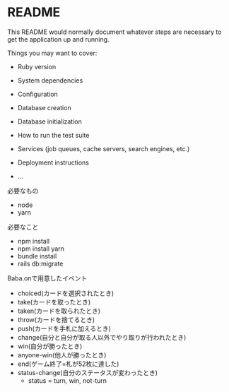 # README

This README would normally document whatever steps are necessary to get the
application up and running.

Things you may want to cover:

* Ruby version

* System dependencies

* Configuration

* Database creation

* Database initialization

* How to run the test suite

* Services (job queues, cache servers, search engines, etc.)

* Deployment instructions

* ...

必要なもの
- node
- yarn

必要なこと
- npm install 
- npm install yarn
- bundle install
- rails db:migrate

Baba.onで用意したイベント
- choiced(カードを選択されたとき)
- take(カードを取ったとき)
- taken(カードを取られたとき)
- throw(カードを捨てるとき)
- push(カードを手札に加えるとき)
- change(自分と自分が取る人以外でやり取りが行われたとき)
- win(自分が勝ったとき)
- anyone-win(他人が勝ったとき)
- end(ゲーム終了=札が52枚に達した)
- status-change(自分のステータスが変わったとき)
    - status = turn, win, not-turn